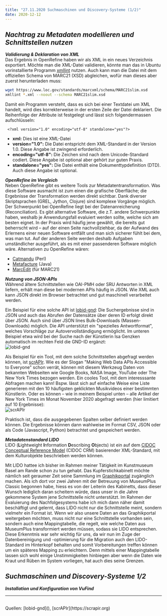 ```yaml
---
title: "27.11.2020 Suchmaschinen und Discovery-Systeme (1/2)"
date: 2020-12-12
---
```


## *Nachtrag zu Metadaten modellieren und Schnittstellen nutzen*  

***Validierung & Deklaration von XML***   
Das Ergebnis in OpenRefine haben wir als XML in ein neues Verzeichnis exportiert. Möchte man die XML-Datei validieren, könnte man das in Ubuntu vorinstallierte Programm [xmllint](http://xmlsoft.org/xmllint.html) nutzen. Auch kann man die Datei mit dem offiziellen Schema von MARC21 (XSD) abgleichen, wofür man dieses aber zuerst herunterladen muss: 
```bash
wget https://www.loc.gov/standards/marcxml/schema/MARC21slim.xsd
xmllint *.xml --noout --schema MARC21slim.xsd
```

Damit ein Programm versteht, dass es sich bei einer Textdatei um XML handelt, wird dies korrekterweise in der ersten Zeile der Datei deklariert. Die Reihenfolge der Attribute ist festgelegt und lässt sich folgendermassen aufschlüsseln: 
 ```
  <?xml version="1.0" encoding="utf-8" standalone="yes"?>
  ```
* **xml:** Dies ist eine XML-Datei
* **version="1.0":** Die Datei entspricht dem XML-Standard in der Version 1.0. Diese Angabe ist zwingend erforderlich.
* **encoding="utf-8":** Die Zeichen sind nach dem Unicode-Standard codiert. Diese Angabe ist optional aber gehört zur guten Praxis.
* **standalone="yes":** Die Datei enthält eine Dokumenttypdefinition (DTD). Auch diese Angabe ist optional.

***OpenRefine im Vergleich***   
Neben OpenRefine gibt es weitere Tools zur Metadatentransformation. Was diese Software ausmacht ist zum einen die grafische Oberfläche; die Ergebnisse der Transformation werden direkt sichtbar. Dank diverser Skriptsprachen (GREL, Jython, Clojure) sind komplexe Vorgänge möglich. Der Schwerpunkt bei OpenRefine liegt bei der Datenanreicherung (Reconciliation). Es gibt alternative Software, die z.T. andere Schwerpunkte haben, weshalb je Anwendungsfall evaluiert werden sollte, welche sich am besten eignet. In der Praxis wird häufig jene gewählt, die bereits gut beherrscht wird – auf der einen Seite nachvollziehbar, da der Aufwand des Erlernens einer neuen Software entfällt und man sich sicherer fühlt bei dem, was man tut. Auf der anderen Seite werden deshalb Aufgaben umständlicher ausgeführt, als es mit einer passenderen Software möglich wäre. Alternativen zu OpenRefine wären:
* [Catmandu](https://librecat.org) (Perl)
* [Metafacture](https://github.com/metafacture/metafacture-core) (Java)
* [MarcEdit](https://marcedit.reeset.net) (für MARC21)

***Nutzung von JSON-APIs***   
Während ältere Schnittstellen wie OAI-PMH oder SRU Antworten in XML liefern, erhält man diese bei modernen APIs häufig in JSON. Wie XML auch kann JSON direkt im Browser betrachtet und gut maschinell verarbeitet werden.

Ein Beispiel für eine solche API ist [lobid-gnd](<https://lobid.org/gnd/api>): Die Suchergebnisse sind in JSON und auch das Abrufen der Datensätze über deren ID erfolgt direkt über JSON. Auch sind über JSON lines Bulk-Downloads (Massen-Downloads) möglich. Die API unterstützt ein "spezielles Antwortformat", welches Vorschläge zur Autovervollständigung ermöglicht. Im unteren Beispiel etwa wird bei der Suche nach der Künstlerin Isa Genzken automatisch im rechten Feld die GND-ID ergänzt:   
![lobid-gnd]({{site.baseurl}}/images/lobidgnd.png)

Als Beispiel für ein Tool, mit dem solche Schnittstellen abgefragt werden können, ist [scrAPIr](https://scrapir.org). Wie es der Slogan "Making Web Data APIs Accessible to Everyone" schon verrät, können mit diesem Werkzeug Daten von bekannten Webseiten wie Google Books, NASA Image, YouTube oder The New York Times bezogen werden. Ein cooles Tool, mit dem interesssante Abfragen machen kann! Bspw. lässt sich auf einfache Weise eine Liste generieren mit den 10 häufigsten geklickten Musikvideos einer bestimmten Künstlerin. Oder es können – wie in meinem Beispiel unten – alle Artikel der New York Times im Monat November 2020 abgefragt werden (hier limitiert auf 10 Ergebnisse):   
![scrAPIr]({{site.baseurl}}/images/scrapir.png)

Praktisch ist, dass die ausgegebenen Spalten selber definiert werden können. Die Ergebnisse können dann wahlweise im Format CSV, JSON oder als Code (Javascript, Python) betrachtet und gespeichert werden.

***Metadatenstandard LIDO***   
LIDO (**L**ightweight **I**nformation **D**escribing **O**bjects) ist ein auf dem [CIDOC Conceptual Reference Model](http://www.cidoc-crm.org/) (CIDOC CRM) basierender XML-Standard, mit dem Kulturobjekte beschrieben werden können.

Mit LIDO hattee ich bisher im Rahmen meiner Tätigkeit im Kunstmuseum Basel am Rande schon zu tun gehabt. Das Kupferstichkabinett möchte nämlich seit geraumer Zeit seine Sammlung im [Graphikportal](https://www.graphikportal.org) zugänglich machen. Als ich dort vor zwei Jahren mit der Betreuung von MuseumPlus Classic begonnen habe, hiess es von der Leiterin des Kabinetts, dass dieser Wunsch lediglich daran scheitern würde, dass unser in die Jahre gekommene System jene Schnittstelle nicht unterstützt. Im Rahmen der Evaluierung des Nachfolgesystems habe ich mich dann näher damit beschäftigt und gelernt, dass LIDO nicht nur die Schnittstelle meint, sondern vielmehr ein Format ist. Wenn wir also unsere Daten an das Graphikportal weitergeben möchten, muss nicht nur eine Schnittstelle vorhanden sein, sondern auch eine Mappingtabelle, die regelt, wie welche Daten aus MuseumPlus transformiert werden müssen, sodass sie LIDO entsprechen. Diese Erkenntnis war sehr wichtig für uns, da wir nun im Zuge der Datenbereinigung und -optimierung für die Migration auch den LIDO-Standard im Hinterkopf behalten und somit Vorbereitungen treffen können um ein späteres Mapping zu erleichtern. Denn mittels einer Mappingtabelle lassen sich wohl einige Unstimmigkeiten hinbiegen aber wenn die Daten wie Kraut und Rüben im System vorliegen, hat auch dies seine Grenzen. 




## *Suchmaschinen und Discovery-Systeme 1/2*   

***Installation und Konfiguration von VuFind***    


---  
<br>
Quellen: [lobid-gnd](<https://lobid.org/gnd/api>), [scrAPIr](https://scrapir.org)


